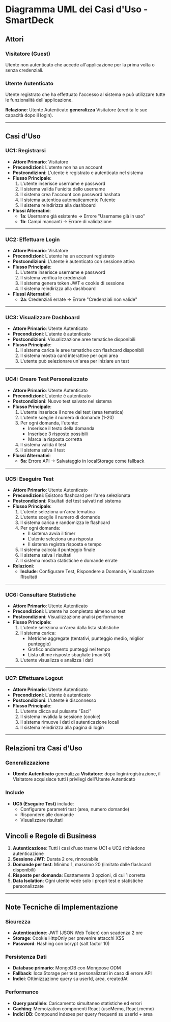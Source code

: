 # Diagramma UML dei Casi d'Uso - SmartDeck

## Attori

### Visitatore (Guest)
Utente non autenticato che accede all'applicazione per la prima volta o senza credenziali.

### Utente Autenticato
Utente registrato che ha effettuato l'accesso al sistema e può utilizzare tutte le funzionalità dell'applicazione.

**Relazione**: Utente Autenticato **generalizza** Visitatore (eredita le sue capacità dopo il login).

---

## Casi d'Uso

### UC1: Registrarsi
- **Attore Primario**: Visitatore
- **Precondizioni**: L'utente non ha un account
- **Postcondizioni**: L'utente è registrato e autenticato nel sistema
- **Flusso Principale**:
  1. L'utente inserisce username e password
  2. Il sistema valida l'unicità dello username
  3. Il sistema crea l'account con password hashata
  4. Il sistema autentica automaticamente l'utente
  5. Il sistema reindirizza alla dashboard
- **Flussi Alternativi**:
  - **1a**: Username già esistente → Errore "Username già in uso"
  - **1b**: Campi mancanti → Errore di validazione

---

### UC2: Effettuare Login
- **Attore Primario**: Visitatore
- **Precondizioni**: L'utente ha un account registrato
- **Postcondizioni**: L'utente è autenticato con sessione attiva
- **Flusso Principale**:
  1. L'utente inserisce username e password
  2. Il sistema verifica le credenziali
  3. Il sistema genera token JWT e cookie di sessione
  4. Il sistema reindirizza alla dashboard
- **Flussi Alternativi**:
  - **2a**: Credenziali errate → Errore "Credenziali non valide"

---

### UC3: Visualizzare Dashboard
- **Attore Primario**: Utente Autenticato
- **Precondizioni**: L'utente è autenticato
- **Postcondizioni**: Visualizzazione aree tematiche disponibili
- **Flusso Principale**:
  1. Il sistema carica le aree tematiche con flashcard disponibili
  2. Il sistema mostra card interattive per ogni area
  3. L'utente può selezionare un'area per iniziare un test

---

### UC4: Creare Test Personalizzato
- **Attore Primario**: Utente Autenticato
- **Precondizioni**: L'utente è autenticato
- **Postcondizioni**: Nuovo test salvato nel sistema
- **Flusso Principale**:
  1. L'utente inserisce il nome del test (area tematica)
  2. L'utente sceglie il numero di domande (1-20)
  3. Per ogni domanda, l'utente:
     - Inserisce il testo della domanda
     - Inserisce 3 risposte possibili
     - Marca la risposta corretta
  4. Il sistema valida il test
  5. Il sistema salva il test
- **Flussi Alternativi**:
  - **5a**: Errore API → Salvataggio in localStorage come fallback

---

### UC5: Eseguire Test
- **Attore Primario**: Utente Autenticato
- **Precondizioni**: Esistono flashcard per l'area selezionata
- **Postcondizioni**: Risultati del test salvati nel sistema
- **Flusso Principale**:
  1. L'utente seleziona un'area tematica
  2. L'utente sceglie il numero di domande
  3. Il sistema carica e randomizza le flashcard
  4. Per ogni domanda:
     - Il sistema avvia il timer
     - L'utente seleziona una risposta
     - Il sistema registra risposta e tempo
  5. Il sistema calcola il punteggio finale
  6. Il sistema salva i risultati
  7. Il sistema mostra statistiche e domande errate
- **Relazioni**: 
  - **Include**: Configurare Test, Rispondere a Domande, Visualizzare Risultati

---

### UC6: Consultare Statistiche
- **Attore Primario**: Utente Autenticato
- **Precondizioni**: L'utente ha completato almeno un test
- **Postcondizioni**: Visualizzazione analisi performance
- **Flusso Principale**:
  1. L'utente seleziona un'area dalla lista statistiche
  2. Il sistema carica:
     - Metriche aggregate (tentativi, punteggio medio, miglior punteggio)
     - Grafico andamento punteggi nel tempo
     - Lista ultime risposte sbagliate (max 50)
  3. L'utente visualizza e analizza i dati

---

### UC7: Effettuare Logout
- **Attore Primario**: Utente Autenticato
- **Precondizioni**: L'utente è autenticato
- **Postcondizioni**: L'utente è disconnesso
- **Flusso Principale**:
  1. L'utente clicca sul pulsante "Esci"
  2. Il sistema invalida la sessione (cookie)
  3. Il sistema rimuove i dati di autenticazione locali
  4. Il sistema reindirizza alla pagina di login

---

## Relazioni tra Casi d'Uso

### Generalizzazione
- **Utente Autenticato** generalizza **Visitatore**: dopo login/registrazione, il Visitatore acquisisce tutti i privilegi dell'Utente Autenticato

### Include
- **UC5 (Eseguire Test)** include:
  - Configurare parametri test (area, numero domande)
  - Rispondere alle domande
  - Visualizzare risultati

## Vincoli e Regole di Business

1. **Autenticazione**: Tutti i casi d'uso tranne UC1 e UC2 richiedono autenticazione
2. **Sessione JWT**: Durata 2 ore, rinnovabile
3. **Domande per test**: Minimo 1, massimo 20 (limitato dalle flashcard disponibili)
4. **Risposte per domanda**: Esattamente 3 opzioni, di cui 1 corretta
5. **Data Isolation**: Ogni utente vede solo i propri test e statistiche personalizzate

---

## Note Tecniche di Implementazione

### Sicurezza
- **Autenticazione**: JWT (JSON Web Token) con scadenza 2 ore
- **Storage**: Cookie HttpOnly per prevenire attacchi XSS
- **Password**: Hashing con bcrypt (salt factor 10)

### Persistenza Dati
- **Database primario**: MongoDB con Mongoose ODM
- **Fallback**: localStorage per test personalizzati in caso di errore API
- **Indici**: Ottimizzazione query su userId, area, createdAt

### Performance
- **Query parallele**: Caricamento simultaneo statistiche ed errori
- **Caching**: Memoization componenti React (useMemo, React.memo)
- **Indici DB**: Compound indexes per query frequenti su userId + area
